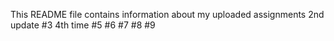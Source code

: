This README file contains information about my uploaded assignments
2nd update
#3
4th time
#5
#6
#7
#8
#9
